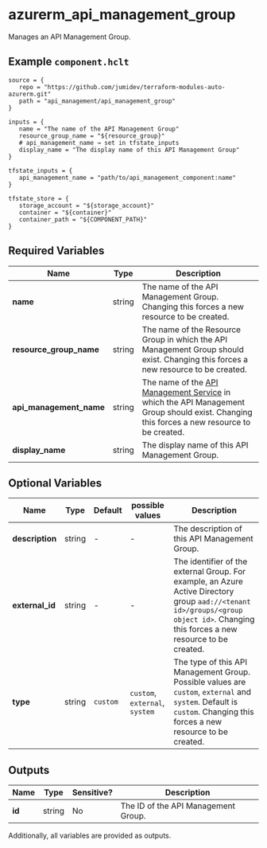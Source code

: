 # azurerm_api_management_group

Manages an API Management Group.

## Example `component.hclt`

```hcl
source = {
   repo = "https://github.com/jumidev/terraform-modules-auto-azurerm.git"   
   path = "api_management/api_management_group"   
}

inputs = {
   name = "The name of the API Management Group"   
   resource_group_name = "${resource_group}"   
   # api_management_name → set in tfstate_inputs
   display_name = "The display name of this API Management Group"   
}

tfstate_inputs = {
   api_management_name = "path/to/api_management_component:name"   
}

tfstate_store = {
   storage_account = "${storage_account}"   
   container = "${container}"   
   container_path = "${COMPONENT_PATH}"   
}

```

## Required Variables

| Name | Type |  Description |
| ---- | --------- |  ----------- |
| **name** | string |  The name of the API Management Group. Changing this forces a new resource to be created. | 
| **resource_group_name** | string |  The name of the Resource Group in which the API Management Group should exist. Changing this forces a new resource to be created. | 
| **api_management_name** | string |  The name of the [API Management Service](api_management.html) in which the API Management Group should exist. Changing this forces a new resource to be created. | 
| **display_name** | string |  The display name of this API Management Group. | 

## Optional Variables

| Name | Type |  Default  |  possible values |  Description |
| ---- | --------- |  ----------- | ----------- | ----------- |
| **description** | string |  -  |  -  |  The description of this API Management Group. | 
| **external_id** | string |  -  |  -  |  The identifier of the external Group. For example, an Azure Active Directory group `aad://<tenant id>/groups/<group object id>`. Changing this forces a new resource to be created. | 
| **type** | string |  `custom`  |  `custom`, `external`, `system`  |  The type of this API Management Group. Possible values are `custom`, `external` and `system`. Default is `custom`. Changing this forces a new resource to be created. | 



## Outputs

| Name | Type | Sensitive? | Description |
| ---- | ---- | --------- | --------- |
| **id** | string | No  | The ID of the API Management Group. | 

Additionally, all variables are provided as outputs.
